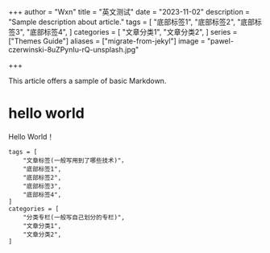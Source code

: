 +++
author = "Wxn"
title = "英文测试"
date = "2023-11-02"
description = "Sample description about article."
tags = [
	"底部标签1",
    "底部标签2",
    "底部标签3",
    "底部标签4",
]
categories = [
    "文章分类1",
    "文章分类2",
]
series = ["Themes Guide"]
aliases = ["migrate-from-jekyl"]
image = "pawel-czerwinski-8uZPynIu-rQ-unsplash.jpg"

+++

This article offers a sample of basic Markdown.
<!--more-->

# hello world

Hello World！

```
tags = [
	"文章标签(一般写用到了哪些技术)"，
	"底部标签1",
    "底部标签2",
    "底部标签3",
    "底部标签4",
]
categories = [
	"分类专栏(一般写自己划分的专栏)",
    "文章分类1",
    "文章分类2",
]
```